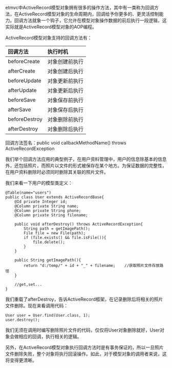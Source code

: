 etmvc中ActiveRecord模型对象拥有很多的操作方法，其中有一类称为回调方法，在ActiveRecord模型对象的生命周期内，回调给予你更多的、更灵活控制能力。回调方法就象一个钩子，它允许在模型对象操作数据的前后执行一段逻辑，这实际就是ActiveRecord模型对象的AOP编程。

ActiveRecord模型对象支持的回调方法有：

|回调方法 |执行时机 |
|:------------|:------------|
|beforeCreate | 对象创建前执行 |
|afterCreate  |对象创建后执行 |
|beforeUpdate |对象更新前执行 |
|afterUpdate  | 对象更新后执行 |
|beforeSave   |对象保存前执行 |
|afterSave    |对象保存后执行 |
|beforeDestroy| 对象删除前执行 |
|afterDestroy |对象删除后执行 |

回调方法签名：public void callbackMethodName() throws ActiveRecordException

我们举个回调方法应用的典型例子，在用户资料管理中，用户的信息除基本的信息外，还包括照片，而照片以文件的形式被保存在某个地方。为保证数据的完整性，在用户资料删除时必须同时删除其关联的照片文件。

我们来看一下用户的模型类定义：

```
@Table(name="users")
public class User extends ActiveRecordBase{
	@Id private Integer id;
	@Column private String name;
	@Column private String phone;
	@Column private String filename;
	
	public void afterDestroy() throws ActiveRecordException{
		String path = getImagePath();
		File file = new File(path);
		if (file.exists() && file.isFile()){
			file.delete();
		}
	}
	
	public String getImagePath(){
		return "d:/temp/" + id + "_" + filename;	//获取照片文件存放路径
	}
	
	//get,set...
}
```

我们重载了afterDestroy，告诉ActiveRecord框架，在记录删除后将相关的照片文件删除。现在来看调用代码：

```
User user = User.find(User.class, 1);
user.destroy();
```

我们无须在调用时编写删除照片文件的代码，仅仅将User对象删除就好，User对象会做相应的回调，执行相关的逻辑。

另外，在ActiveRecord模型对象执行回调方法时是有事务保证的，所以一旦照片文件删除失败，整个对象将执行回滚操作。如此，对于模型对象的调用者来说，这将变得更清晰。